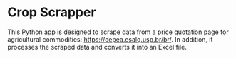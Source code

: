 <h1>Crop Scrapper</h1>

This Python app is designed to scrape data from a price quotation page for agricultural commodities: https://cepea.esalq.usp.br/br/. In addition, it processes the scraped data and converts it into an Excel file.
